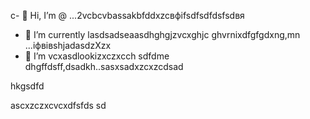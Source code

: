c- 👋 Hi, I’m @ ...2vcbcvbassakbfddxzcвфіfsdfsdfdsfsdвя
- 🌱 I’m currently lasdsadseaasdhghgjzvcxghjc ghvrnixdfgfgdxng,mn ...іфвівshjadasdzXzx
- 💞️ I’m vcxasdlookizxczxcch sdfdme dhgffdsff,dsadkh..sasxsadxzcxzcdsad
<!---sdascxzcvxcxvxcvвфісчxcvаівмсsdfdsdf
yakunovichshilo/ysfdsfdakunodsffasdvafdahgradvvbss on your GitHub profile.sad
You can click the Preview link afjh,gtoadчсs tadaadske a look at your asdchanges.xczxcxvzcx
--->hkgsdfd
ascxzczxcvcxdfsfds
sd
